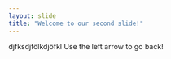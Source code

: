 ```yaml
---
layout: slide
title: "Welcome to our second slide!"
---
```

djfksdjfölkdjöfkl
Use the left arrow to go back!
